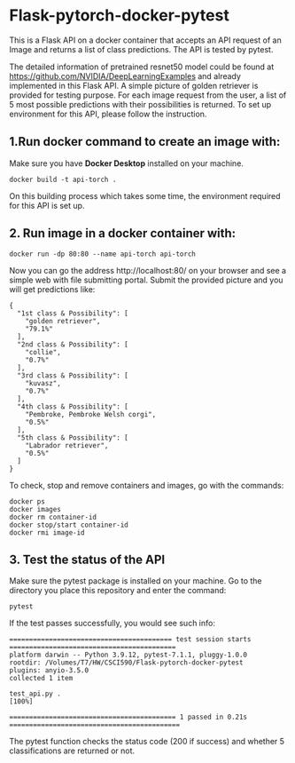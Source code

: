# Flask-pytorch-docker-pytest
This is a Flask API on a docker container that accepts an API request of an Image and returns a list of class predictions. The API is tested by pytest.

The detailed information of pretrained resnet50 model could be found at https://github.com/NVIDIA/DeepLearningExamples and already implemented in this Flask API. A simple picture of golden retriever is provided for testing purpose. For each image request from the user, a list of 5 most possible predictions with their possibilities is returned. To set up environment for this API, please follow the instruction.

## 1.Run docker command to create an image with:
Make sure you have **Docker Desktop** installed on your machine.
```
docker build -t api-torch .
```
On this building process which takes some time, the environment required for this API is set up.

## 2. Run image in a docker container with:
```
docker run -dp 80:80 --name api-torch api-torch 
```
Now you can go the address http://localhost:80/ on your browser and see a simple web with file submitting portal. Submit the provided picture and you will get predictions like:
```
{
  "1st class & Possibility": [
    "golden retriever", 
    "79.1%"
  ], 
  "2nd class & Possibility": [
    "collie", 
    "0.7%"
  ], 
  "3rd class & Possibility": [
    "kuvasz", 
    "0.7%"
  ], 
  "4th class & Possibility": [
    "Pembroke, Pembroke Welsh corgi", 
    "0.5%"
  ], 
  "5th class & Possibility": [
    "Labrador retriever", 
    "0.5%"
  ]
}
```

To check, stop and remove containers and images, go with the commands:
```
docker ps
docker images
docker rm container-id
docker stop/start container-id
docker rmi image-id
```

## 3. Test the status of the API
Make sure the pytest package is installed on your machine. Go to the directory you place this repository and enter the command:
```
pytest
```
If the test passes successfully, you would see such info:
```
========================================= test session starts ==========================================
platform darwin -- Python 3.9.12, pytest-7.1.1, pluggy-1.0.0
rootdir: /Volumes/T7/HW/CSCI590/Flask-pytorch-docker-pytest
plugins: anyio-3.5.0
collected 1 item                                                                                       

test_api.py .                                                                                    [100%]

========================================== 1 passed in 0.21s ===========================================
```
The pytest function checks the status code (200 if success) and whether 5 classifications are returned or not. 








